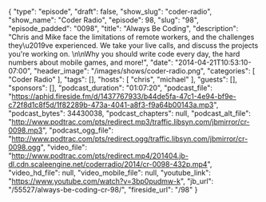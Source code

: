 {
  "type": "episode",
  "draft": false,
  "show_slug": "coder-radio",
  "show_name": "Coder Radio",
  "episode": 98,
  "slug": "98",
  "episode_padded": "0098",
  "title": "Always Be Coding",
  "description": "Chris and Mike face the limitations of remote workers, and the challenges they\u2019ve experienced. We take your live calls, and discuss the projects you're working on. \n\nWhy you should write code every day, the hard numbers about mobile games, and more!",
  "date": "2014-04-21T10:53:10-07:00",
  "header_image": "/images/shows/coder-radio.png",
  "categories": [
    "Coder Radio"
  ],
  "tags": [],
  "hosts": [
    "chris",
    "michael"
  ],
  "guests": [],
  "sponsors": [],
  "podcast_duration": "01:07:20",
  "podcast_file": "https://aphid.fireside.fm/d/1437767933/b44de5fa-47c1-4e94-bf9e-c72f8d1c8f5d/1f82289b-473a-4041-a8f3-f9a64b00143a.mp3",
  "podcast_bytes": 34430038,
  "podcast_chapters": null,
  "podcast_alt_file": "http://www.podtrac.com/pts/redirect.mp3/traffic.libsyn.com/jbmirror/cr-0098.mp3",
  "podcast_ogg_file": "http://www.podtrac.com/pts/redirect.ogg/traffic.libsyn.com/jbmirror/cr-0098.ogg",
  "video_file": "http://www.podtrac.com/pts/redirect.mp4/201404.jb-dl.cdn.scaleengine.net/coderradio/2014/cr-0098-432p.mp4",
  "video_hd_file": null,
  "video_mobile_file": null,
  "youtube_link": "https://www.youtube.com/watch?v=3bp0pudmw-k",
  "jb_url": "/55527/always-be-coding-cr-98/",
  "fireside_url": "/98"
}

